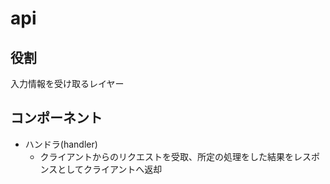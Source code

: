 # api

## 役割

入力情報を受け取るレイヤー

## コンポーネント

- ハンドラ(handler)
  - クライアントからのリクエストを受取、所定の処理をした結果をレスポンスとしてクライアントへ返却